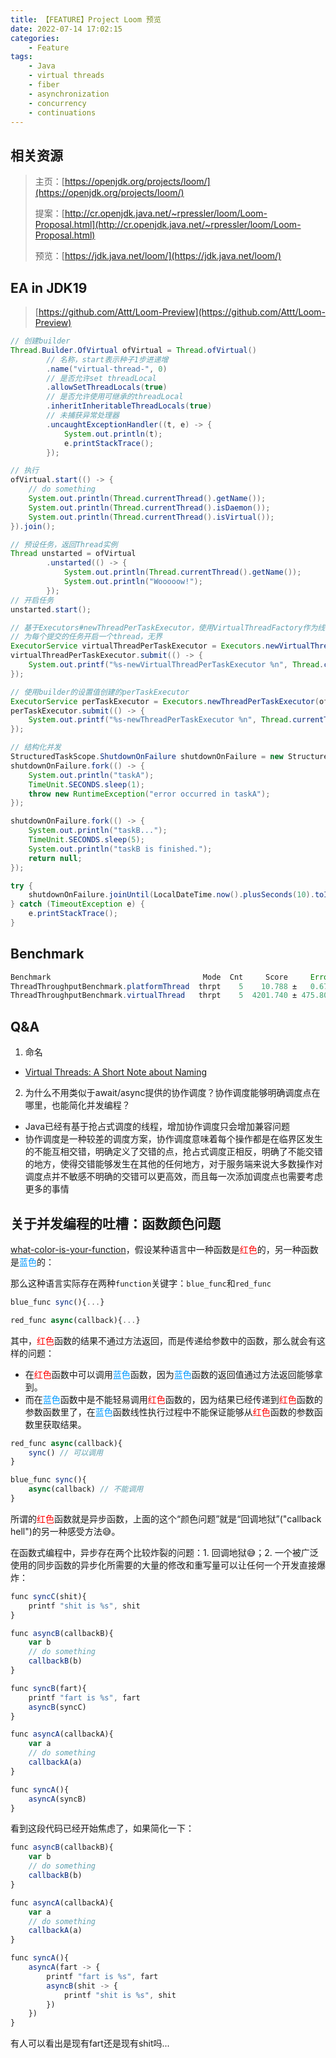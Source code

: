 ```yaml
---
title: 【FEATURE】Project Loom 预览
date: 2022-07-14 17:02:15
categories:
    - Feature
tags:
    - Java
    - virtual threads
    - fiber
    - asynchronization
    - concurrency
    - continuations
---
```

## 相关资源
> 主页：[https://openjdk.org/projects/loom/](https://openjdk.org/projects/loom/)
> 
> 提案：[http://cr.openjdk.java.net/~rpressler/loom/Loom-Proposal.html](http://cr.openjdk.java.net/~rpressler/loom/Loom-Proposal.html)
>
> 预览：[https://jdk.java.net/loom/](https://jdk.java.net/loom/)

## EA in JDK19
> [https://github.com/Attt/Loom-Preview](https://github.com/Attt/Loom-Preview)

```java
// 创建builder
Thread.Builder.OfVirtual ofVirtual = Thread.ofVirtual()
        // 名称，start表示种子1步进递增
        .name("virtual-thread-", 0)
        // 是否允许set threadLocal
        .allowSetThreadLocals(true)
        // 是否允许使用可继承的threadLocal
        .inheritInheritableThreadLocals(true)
        // 未捕获异常处理器
        .uncaughtExceptionHandler((t, e) -> {
            System.out.println(t);
            e.printStackTrace();
        });

// 执行
ofVirtual.start(() -> {
    // do something
    System.out.println(Thread.currentThread().getName());
    System.out.println(Thread.currentThread().isDaemon());
    System.out.println(Thread.currentThread().isVirtual());
}).join();

// 预设任务，返回Thread实例
Thread unstarted = ofVirtual
        .unstarted(() -> {
            System.out.println(Thread.currentThread().getName());
            System.out.println("Wooooow!");
        });
// 开启任务
unstarted.start();

// 基于Executors#newThreadPerTaskExecutor，使用VirtualThreadFactory作为线程工厂
// 为每个提交的任务开启一个thread，无界
ExecutorService virtualThreadPerTaskExecutor = Executors.newVirtualThreadPerTaskExecutor();
virtualThreadPerTaskExecutor.submit(() -> {
    System.out.printf("%s-newVirtualThreadPerTaskExecutor %n", Thread.currentThread().getName());
});

// 使用builder的设置值创建的perTaskExecutor
ExecutorService perTaskExecutor = Executors.newThreadPerTaskExecutor(ofVirtual.factory());
perTaskExecutor.submit(() -> {
    System.out.printf("%s-newThreadPerTaskExecutor %n", Thread.currentThread().getName());
});

// 结构化并发
StructuredTaskScope.ShutdownOnFailure shutdownOnFailure = new StructuredTaskScope.ShutdownOnFailure();
shutdownOnFailure.fork(() -> {
    System.out.println("taskA");
    TimeUnit.SECONDS.sleep(1);
    throw new RuntimeException("error occurred in taskA");
});

shutdownOnFailure.fork(() -> {
    System.out.println("taskB...");
    TimeUnit.SECONDS.sleep(5);
    System.out.println("taskB is finished.");
    return null;
});

try {
    shutdownOnFailure.joinUntil(LocalDateTime.now().plusSeconds(10).toInstant(ZoneOffset.UTC));
} catch (TimeoutException e) {
    e.printStackTrace();
}
```

## Benchmark
```java
Benchmark                                  Mode  Cnt     Score     Error   Units
ThreadThroughputBenchmark.platformThread  thrpt    5    10.788 ±   0.677  ops/ms
ThreadThroughputBenchmark.virtualThread   thrpt    5  4201.740 ± 475.806  ops/ms
```

## Q&A
1. 命名
- [Virtual Threads: A Short Note about Naming](https://mail.openjdk.org/pipermail/loom-dev/2019-November/000864.html)

2. 为什么不用类似于await/async提供的协作调度？协作调度能够明确调度点在哪里，也能简化并发编程？
- Java已经有基于抢占式调度的线程，增加协作调度只会增加兼容问题
- 协作调度是一种较差的调度方案，协作调度意味着每个操作都是在临界区发生的不能互相交错，明确定义了交错的点，抢占式调度正相反，明确了不能交错的地方，使得交错能够发生在其他的任何地方，对于服务端来说大多数操作对调度点并不敏感不明确的交错可以更高效，而且每一次添加调度点也需要考虑更多的事情


## 关于并发编程的吐槽：函数颜色问题
[what-color-is-your-function](http://journal.stuffwithstuff.com/2015/02/01/what-color-is-your-function/)，假设某种语言中一种函数是<font color='red'>红色</font>的，另一种函数是<font color='#0099ff'>蓝色</font>的：

那么这种语言实际存在两种`function`关键字：`blue_func`和`red_func`
```javascript
blue_func sync(){...}

red_func async(callback){...}
```
其中，<font color='red'>红色</font>函数的结果不通过方法返回，而是传递给参数中的函数，那么就会有这样的问题：
- 在<font color='red'>红色</font>函数中可以调用<font color='#0099ff'>蓝色</font>函数，因为<font color='#0099ff'>蓝色</font>函数的返回值通过方法返回能够拿到。
- 而在<font color='#0099ff'>蓝色</font>函数中是不能轻易调用<font color='red'>红色</font>函数的，因为结果已经传递到<font color='red'>红色</font>函数的参数函数里了，在<font color='#0099ff'>蓝色</font>函数线性执行过程中不能保证能够从<font color='red'>红色</font>函数的参数函数里获取结果。

```javascript
red_func async(callback){
    sync() // 可以调用
}

blue_func sync(){
    async(callback) // 不能调用
}
```
所谓的<font color='red'>红色</font>函数就是异步函数，上面的这个“颜色问题”就是“回调地狱”("callback hell")的另一种感受方法😅。

在函数式编程中，异步存在两个比较炸裂的问题：1. 回调地狱😅；2. 一个被广泛使用的同步函数的异步化所需要的大量的修改和重写量可以让任何一个开发直接爆炸：

```javascript
func syncC(shit){
    printf "shit is %s", shit
}

func asyncB(callbackB){
    var b
    // do something
    callbackB(b)
}

func syncB(fart){
    printf "fart is %s", fart
    asyncB(syncC)
}

func asyncA(callbackA){
    var a
    // do something
    callbackA(a)
}

func syncA(){
    asyncA(syncB)
}
```
看到这段代码已经开始焦虑了，如果简化一下：
```javascript
func asyncB(callbackB){
    var b
    // do something
    callbackB(b)
}

func asyncA(callbackA){
    var a
    // do something
    callbackA(a)
}

func syncA(){
    asyncA(fart -> {
        printf "fart is %s", fart
        asyncB(shit -> {
            printf "shit is %s", shit
        })
    })
}
```
有人可以看出是现有fart还是现有shit吗...
